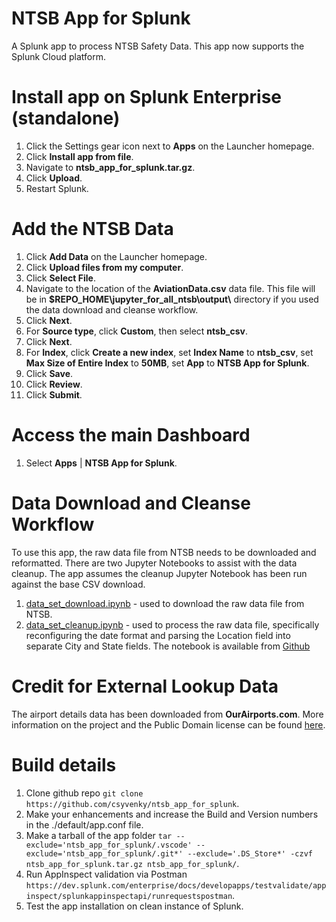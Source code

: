 # NTSB App for Splunk
A Splunk app to process NTSB Safety Data. This app now supports the Splunk Cloud platform.

# Install app on Splunk Enterprise (standalone)
1. Click the Settings gear icon next to **Apps** on the Launcher homepage.
2. Click **Install app from file**.
3. Navigate to **ntsb_app_for_splunk.tar.gz**.
4. Click **Upload**.
5. Restart Splunk.

# Add the NTSB Data
1. Click **Add Data** on the Launcher homepage.
2. Click **Upload files from my computer**.
3. Click **Select File**.
4. Navigate to the location of the **AviationData.csv** data file. This file will be in **$REPO_HOME\\jupyter_for_all_ntsb\\output\\** directory if you used the data download and cleanse workflow.
5. Click **Next**.
6. For **Source type**, click **Custom**, then select **ntsb_csv**.
7. Click **Next**.
8. For **Index**, click **Create a new index**, set **Index Name** to **ntsb_csv**, set **Max Size of Entire Index** to **50MB**, set **App** to **NTSB App for Splunk**.
9. Click **Save**.
10. Click **Review**.
11. Click **Submit**.

# Access the main Dashboard
1. Select **Apps** | **NTSB App for Splunk**.

# Data Download and Cleanse Workflow
To use this app, the raw data file from NTSB needs to be downloaded and reformatted. There are two Jupyter Notebooks to assist with the data cleanup. The app assumes the cleanup Jupyter Notebook has been run against the base CSV download.
1. [data_set_download.ipynb](https://github.com/csyvenky/jupyter_for_all_ntsb/blob/master/data_set_download.ipynb) - used to download the raw data file from NTSB.
2. [data_set_cleanup.ipynb](https://github.com/csyvenky/jupyter_for_all_ntsb/blob/master/data_set_cleanup.ipynb) - used to process the raw data file, specifically reconfiguring the date format and parsing the Location field into separate City and State fields.
The notebook is available from [Github](https://github.com/csyvenky/jupyter_for_all_ntsb)

# Credit for External Lookup Data
The airport details data has been downloaded from **OurAirports.com**. More information on the project and the Public Domain license can be found [here](http://ourairports.com/data/).

# Build details
1. Clone github repo `git clone https://github.com/csyvenky/ntsb_app_for_splunk`.
2. Make your enhancements and increase the Build and Version numbers in the ./default/app.conf file.
3. Make a tarball of the app folder `tar --exclude='ntsb_app_for_splunk/.vscode' --exclude='ntsb_app_for_splunk/.git*' --exclude='.DS_Store*' -czvf ntsb_app_for_splunk.tar.gz ntsb_app_for_splunk/`.
4. Run AppInspect validation via Postman `https://dev.splunk.com/enterprise/docs/developapps/testvalidate/appinspect/splunkappinspectapi/runrequestspostman`.
5. Test the app installation on clean instance of Splunk.
